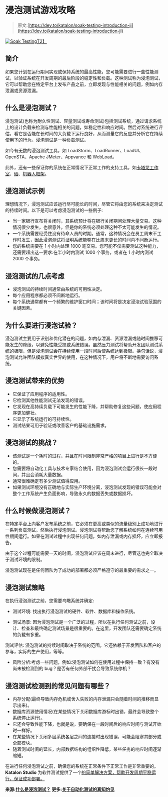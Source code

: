 # 浸泡测试游戏攻略

> 原文:[https://dev.to/katalon/soak-testing-introduction-ji](https://dev.to/katalon/soak-testing-introduction-ji)

[![Soak Testing](../Images/6232f1be812484d30f7c0c3200127621.png)T2】](https://res.cloudinary.com/practicaldev/image/fetch/s--rycI7QKh--/c_limit%2Cf_auto%2Cfl_progressive%2Cq_auto%2Cw_880/https://d1h3p5fzmizjvp.cloudfront.net/wp-content/uploads/2018/08/13173431/soak-testing.png)

## 简介

如果您计划在运行期间实现或保持系统的最高性能，您可能需要进行一些性能测试，以验证系统在开发周期的最后阶段的稳定性和负载。这种测试称为浸泡测试，它可以帮助您在特定平台上发布产品之前，立即发现与性能相关的问题，例如内存泄漏或资源泄漏。

## 什么是浸泡测试？

浸泡测试(也称为耐久性测试、容量测试或寿命测试)包括测试系统，通过请求系统上的设计负载来检测与性能相关的问题，如稳定性和响应时间。然后对系统进行评估，看它是否能在长时间的大负载下运行良好，从而测量它的反应并分析它在持续使用下的行为。浸泡测试是一种负载测试。

如今有无数的浸泡测试工具，如 LoadStorm、LoadRunner、LoadUI、OpenSTA、Apache JMeter、Appvance 和 WebLoad。

此外，还有一些保证你的系统在正常情况下正常工作的支持工具，如[卡塔龙工作室](https://www.katalon.com)、[硒](https://www.seleniumhq.org/)、[机器人框架](//robotframework.org/)。

## 浸泡测试示例

理想情况下，浸泡测试应该运行尽可能长的时间，尽管它将由您的系统来决定测试的持续时间。以下是可以考虑浸泡测试的一些例子:

*   当一家银行宣布将关闭时，其系统预计将在银行关闭期间处理大量交易。这种情况很少发生，也很意外，但是你的系统必须处理这种不太可能发生的情况。
*   一个系统需要经受住没有待命人员的时期。通常，这种情况会在员工周末不工作时发生，因此浸泡测试将证明系统能够在比周末更长的时间内不间断运行。
*   您的系统需要在 1 小时内处理 1000 笔交易。您可能不仅需要测试这种能力，还需要超出这一要求:在半小时内测试 1000 个事务，或者在 1 小时内测试 2000 个事务。

## 浸泡测试的几点考虑

*   浸泡测试的持续时间通常由系统的可用性决定。
*   每个应用程序都必须不间断地运行。
*   每个系统通常都有一个频繁的维护窗口时间；该时间将是决定浸泡试验范围的关键因素。

## 为什么要进行浸泡试验？

浸泡测试主要用于识别和优化潜在的问题，如内存泄漏、资源泄漏或随时间推移可能发生的降级，以避免性能受损或系统错误。虽然压力测试将帮助开发团队测试系统的极限，但是浸泡测试会在持续使用一段时间后使系统达到极限。换句话说，浸泡测试允许团队模拟真实世界的使用，在这种情况下，用户将不断地需要访问系统。

## 浸泡测试带来的优势

*   它保证了应用程序的适用性。
*   它检测其他性能测试无法发现的错误。
*   它发现在高持续负载下可能发生的性能下降，并帮助修复这些问题，使应用程序更加健壮。
*   它显示了系统运行的可持续性。
*   测试结果可用于验证或改善客户的基础设施需求。

## 浸泡测试的挑战？

*   该测试是一个耗时的过程，并且在时间限制非常严格的项目上进行是不方便的。
*   您需要将自动化工具与技术专家结合使用，因为浸泡测试会运行很长一段时间，并且会消耗大量数据。
*   通常很难确定有多少测试值得应用。
*   如果测试环境没有正确地与实际生产环境分离，浸泡测试发现的错误可能会对整个工作系统产生负面影响，导致永久的数据丢失或数据损坏。

## 什么时候做浸泡测试？

在特定平台上向客户发布系统之前，它必须在更高或类似的流量级别上成功地进行一系列负载测试。然后执行浸泡测试。浸泡测试将帮助您了解系统如何在连续可用性期间运行。如果在测试过程中出现任何问题，如内存泄漏或内存损坏，应立即报告。

由于这个过程可能需要一天的时间，浸泡测试应该在周末进行，尽管这也完全取决于测试环境的限制。

浸泡测试现在是任何团队为了成功的部署都必须严格遵守的最重要的需求之一。

## 浸泡测试策略

在执行浸泡测试之前，您需要鸟瞰系统并确定:

*   测试环境:
    找出执行浸泡测试的硬件、软件、数据库和操作系统。

*   测试场景:
    因为浸泡测试是一个广泛的过程，所以在执行任何测试之前，设计、检查和最终确定测试场景是很重要的。在这里，开发团队还需要确定系统的负载有多重。

测试评估:
浸泡测试的持续时间取决于系统的范围。它还依赖于开发团队和客户的参与，实际的生产使用，等等。

*   风险分析:考虑一些问题，例如:浸泡测试如何在使用过程中保持一致？有没有尚未被检测到的 bug？是否有任何外部干扰会导致系统停机？

## 浸泡测试检测到的常见问题有哪些？

*   内存分配(最终导致内存危机或舍入失败的内存泄漏只会随着时间的推移而显示出来)。
*   数据库资源使用情况(在某些情况下关闭数据库游标时出错，最终会导致整个系统停止运行)。
*   它还会导致性能下降，也就是说，要确保在一段时间后的响应时间与测试开始时一样好。
*   在某些情况下关闭多层系统各层之间的连接时出现错误，可能会阻塞其部分或全部模块。
*   随着测试时间的延长，内部数据结构的组织性降低，某些任务的响应时间逐渐缩短。

在进行任何浸泡测试之前，确保您的系统在正常条件下正常工作是非常重要的。 **Katalon Studio** 为软件测试提供了一个[的简单解决方案，帮助开发周期平稳运行，保证成功部署。](https://www.katalon.com)

**来源:[什么是浸泡测试？](https://www.katalon.com/resources-center/blog/soak-testing/)**
**更多:[关于自动化测试的真知灼见](https://www.katalon.com/resources-center/blog/)**